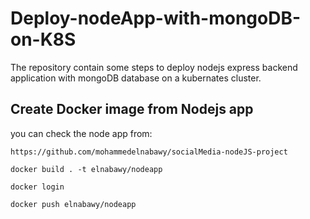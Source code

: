 # Deploy-nodeApp-with-mongoDB-on-K8S
The repository contain some steps to deploy nodejs express backend application with mongoDB database on a kubernates cluster.
## Create Docker image from Nodejs app
you can check the node app from: 
```
https://github.com/mohammedelnabawy/socialMedia-nodeJS-project
```
```
docker build . -t elnabawy/nodeapp
```
```
docker login
```
```
docker push elnabawy/nodeapp
```
